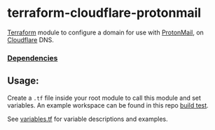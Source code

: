 # terraform-cloudflare-protonmail

[Terraform](https://www.terraform.io) module to configure a domain for use with [ProtonMail](https://proton.me/mail), on [Cloudflare](https://cloudflare.com) DNS.

### [Dependencies](https://registry.terraform.io/modules/m4xmorris/protonmail/cloudflare/latest?tab=dependencies)

## Usage:
Create a `.tf` file inside your root module to call this module and set variables.
An example workspace can be found in this repo [build test](.github/workflows/terraform-build-test.tf).

See [variables.tf](variables.tf) for variable descriptions and examples.
